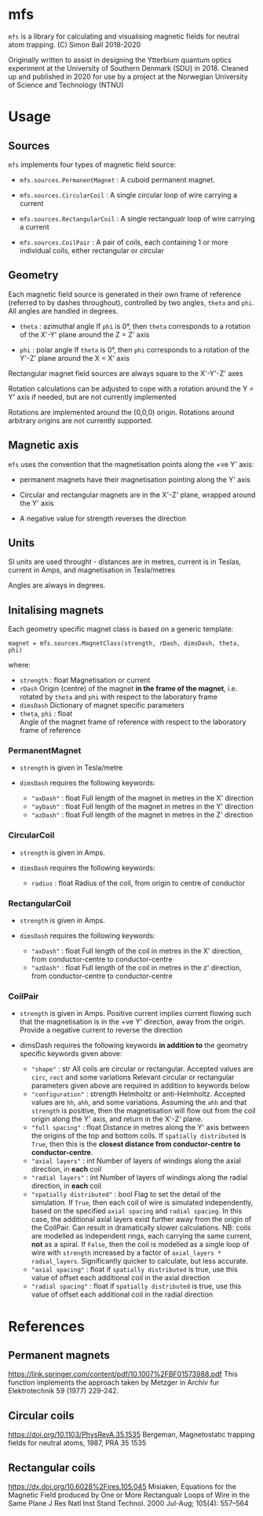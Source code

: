 # mfs

`mfs` is a library for calculating and visualising magnetic fields for neutral atom trapping. (C) Simon Ball 2018-2020

Originally written to assist in designing the Ytterbium quantum optics experiment at the University of Southern Denmark (SDU) in 2018. Cleaned up and published in 2020 for use by a project at the Norwegian University of Science and Technology (NTNU)


# Usage

## Sources
`mfs` implements four types of magnetic field source:

- `mfs.sources.PermanentMagnet` : A cuboid permanent magnet.

- `mfs.sources.CircularCoil` : A single circular loop of wire carrying a current

- `mfs.sources.RectangularCoil` : A single rectangualr loop of wire carrying a current

- `mfs.sources.CoilPair` : A pair of coils, each containing 1 or more individual coils, either rectangular or circular

## Geometry
Each magnetic field source is generated in their own frame of reference (referred to by dashes throughout), controlled by two angles, `theta` and `phi`. All angles are handled in degrees. 

- `theta` : azimuthal angle
  If `phi` is 0°, then `theta` corresponds to a rotation of the X'-Y' plane around the Z = Z' axis
  
- `phi` : polar angle
  If `theta` is 0°, then `phi` corresponds to a rotation of the Y'-Z' plane around the X = X' axis

Rectangular magnet field sources are always square to the X'-Y'-Z' axes

Rotation calculations can be adjusted to cope with a rotation around the Y = Y' axis if needed, but are not currently implemented

Rotations are implemented around the (0,0,0) origin. Rotations around arbitrary origins are not currently supported. 


## Magnetic axis
`mfs` uses the convention that the magnetisation points along the +ve Y' axis: 

- permanent magnets have their magnetisation pointing along the Y' axis

- Circular and rectangular magnets are in the X'-Z' plane, wrapped around the Y' axis

- A negative value for strength reverses the direction

## Units
SI units are used throught - distances are in metres, current is in Teslas, current in Amps, and magnetisation in Tesla/metres

Angles are always in degrees. 


## Initalising magnets
Each geometry specific magnet class is based on a generic template:
    
    magnet = mfs.sources.MagnetClass(strength, rDash, dimsDash, theta, phi)

where:
- `strength` : float
    Magnetisation or current
- `rDash`
    Origin (centre) of the magnet **in the frame of the magnet**, i.e. rotated by `theta` and `phi` with respect to the laboratory frame
- `dimsDash`
    Dictionary of magnet specific parameters
- `theta`, `phi` : float  
    Angle of the magnet frame of reference with respect to the laboratory frame of reference

### PermanentMagnet
- `strength` is given in Tesla/metre

- `dimsDash` requires the following keywords:
    - `"axDash"` : float
        Full length of the magnet in metres in the X' direction
    - `"ayDash"` : float
        Full length of the magnet in metres in the Y' direction
    - `"azDash"` : float
        Full length of the magnet in metres in the Z' direction


### CircularCoil
- `strength` is given in Amps. 

- `dimsDash` requires the following keywords:
    - `radius` : float
        Radius of the coil, from origin to centre of conductor

### RectangularCoil
- `strength` is given in Amps.

- `dimsDash` requires the following keywords:
    - `"axDash"` : float
        Full length of the coil in metres in the X' direction, from conductor-centre to conductor-centre
    - `"azDash"` : float
        Full length of the coil in metres in the z' direction, from conductor-centre to conductor-centre

### CoilPair
- `strength` is given in Amps. Positive current implies current flowing such that the magnetisation is in the +ve Y' direction, away from the origin. Provide a negative current to reverse the direction

- dimsDash requires the following keywords **in addition to** the geometry specific keywords given above:
    - `"shape"` : str
        All coils are circular or rectangular. Accepted values are `circ`, `rect` and some variations Relevant circular or rectangular parameters given above are required in addition to keywords below
    - `"configuration"` : strength
        Helmholtz or anti-Helmholtz. Accepted values are `hh`, `ahh`, and some variations. Assuming the `ahh` and that `strength` is positive, then the magnetisation will flow out from the coil origin along the Y' axis, and return in the X'-Z' plane.
    - `"full spacing"` : float
        Distance in metres along the Y' axis between the origins of the top and bottom coils. If `spatially distributed` is `True`, then this is the **closest distance from conductor-centre to conductor-centre**. 
    - `"axial layers"` : int
        Number of layers of windings along the axial direction, in **each** coil
    - `"radial layers"` : int
        Number of layers of windings along the radial direction, in **each** coil
    - `"spatially distributed"` : bool
        Flag to set the detail of the simulation. If `True`, then each coil of wire is simulated independently, based on the specified `axial spacing` and `radial spacing`. In this case, the additional axial layers exist further away from the origin of the CoilPair.
        Can result in dramatically slower calculations. NB: coils are modelled as independent rings, each carrying the same current, **not** as a spiral. 
        If `False`, then the coil is modelled as a single loop of wire with `strength` increased by a factor of `axial_layers * radial_layers`. Significantly quicker to calculate, but less accurate. 
    - `"axial spacing"` : float
        if `spatially distributed` is true, use this value of offset each additional coil in the axial direction
    - `"radial spacing"` : float
        if `spatially distributed` is true, use this value of offset each additional coil in the radial direction
    

# References
## Permanent magnets

https://link.springer.com/content/pdf/10.1007%2FBF01573988.pdf
This function implements the approach taken by Metzger in Archiv fur Elektrotechnik 59 (1977) 229-242.

## Circular coils

https://doi.org/10.1103/PhysRevA.35.1535
Bergeman, Magnetostatic trapping fields for neutral atoms, 1987, PRA 35 1535

## Rectangular coils

https://dx.doi.org/10.6028%2Fjres.105.045
Misiaken, Equations for the Magnetic Field produced by One or More Rectangualr Loops of Wire in the Same Plane
J Res Natl Inst Stand Technol. 2000 Jul-Aug; 105(4): 557–564